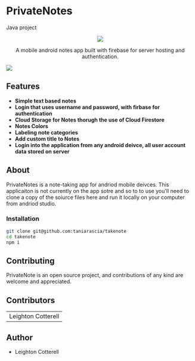 # PrivateNotes
Java project

<p align="center">
 <img src="https://img.shields.io/badge/License-MIT-blue.svg">
 </p>
   

<p align="center">A mobile android notes app built with firebase for server hosting and authentication.</p>

 <img src="https://github.com/leightonoff/PrivateNotes/blob/master/rsz_mainscreen.jpg">


## Features

- **Simple text based notes**
- **Login that uses username and password, with firbase for authentication**
- **Cloud Storage for Notes thorugh the use of Cloud Firestore**
- **Notes Colors**
- **Labeling note categories**
- **Add custom title to Notes**
- **Login into the application from any android deivce, all user account data stored on server**


## About

PrivateNotes is a note-taking app for andriod mobile deivces. This applicaiton is not currently on the app sotre and so to to use you'll need to clone a copy of the soiurce files here and run it locally on your computer from andriod studio.





### Installation

```bash
git clone git@github.com:taniarascia/takenote
cd takenote
npm i
```


## Contributing

PrivateNote is an open source project, and contributions of any kind are welcome and appreciated.


## Contributors

<table>
  <tr>
    <td>Leighton Cotterell</td>
  </tr>
  
</table>



## Author

- Leighton Cotterell
